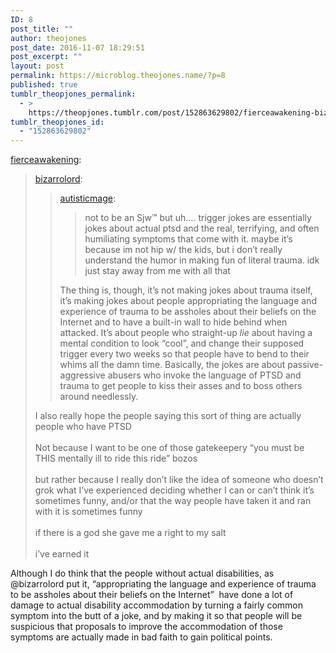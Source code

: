 ```yaml
---
ID: 8
post_title: ""
author: theojones
post_date: 2016-11-07 18:29:51
post_excerpt: ""
layout: post
permalink: https://microblog.theojones.name/?p=8
published: true
tumblr_theopjones_permalink:
  - >
    https://theopjones.tumblr.com/post/152863629802/fierceawakening-bizarrolord-autisticmage
tumblr_theopjones_id:
  - "152863629802"
---
```

<p><a class="tumblr_blog" href="http://fierceawakening.tumblr.com/post/152831546275">fierceawakening</a>:</p>
<blockquote>
<p><a class="tumblr_blog" href="http://bizarrolord.tumblr.com/post/152830369669">bizarrolord</a>:</p>
<blockquote>
<p><a class="tumblr_blog" href="http://autisticmage.tumblr.com/post/152573666323">autisticmage</a>:</p>
<blockquote>
<p>not to be an Sjw™ but uh…. trigger jokes are essentially jokes about actual ptsd and the real, terrifying, and often humiliating symptoms that come with it. maybe it’s because im not hip w/ the kids, but i don’t really understand the humor in making fun of literal trauma. idk just stay away from me with all that</p>
</blockquote>
<p>The thing is, though, it’s not making jokes about trauma itself, it’s making jokes about people appropriating the language and experience of trauma to be assholes about their beliefs on the Internet and to have a built-in wall to hide behind when attacked. It’s about people who straight-up <i>lie</i> about having a mental condition to look “cool”, and change their supposed trigger every two weeks so that people have to bend to their whims all the damn time. Basically, the jokes are about passive-aggressive abusers who invoke the language of PTSD and trauma to get people to kiss their asses and to boss others around needlessly.</p>
</blockquote>
<p>I also really hope the people saying this sort of thing are actually people who have PTSD<br /><br />Not because I want to be one of those gatekeepery “you must be THIS mentally ill to ride this ride” bozos<br /><br />but rather because I really don’t like the idea of someone who doesn’t grok what I’ve experienced deciding whether I can or can’t think it’s sometimes funny, and/or that the way people have taken it and ran with it is sometimes funny<br /><br />if there is a god she gave me a right to my salt <br /><br />i’ve earned it</p>
</blockquote>

<p>Although I do think that the people without actual disabilities, as @bizarrolord put it, “appropriating the language and experience of trauma to be assholes about their beliefs on the Internet”  have done a lot of damage to actual disability accommodation by turning a fairly common symptom into the butt of a joke, and by making it so that people will be suspicious that proposals to improve the accommodation of those symptoms are actually made in bad faith to gain political points.</p>